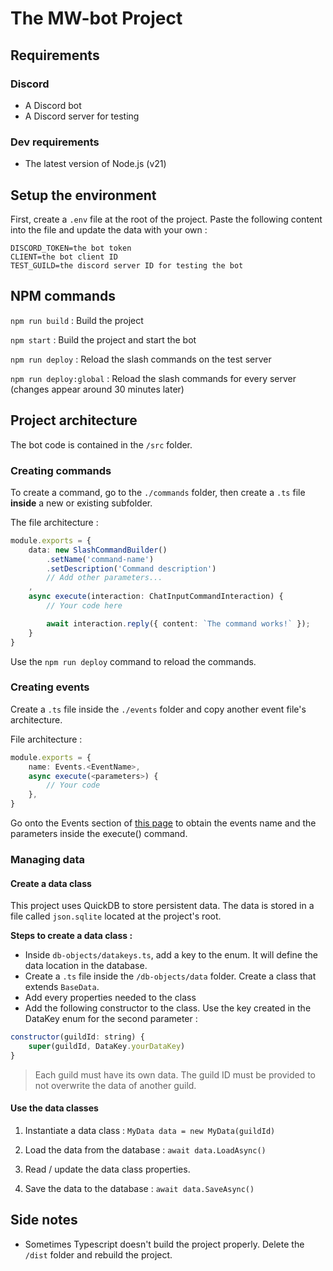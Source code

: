 # The MW-bot Project

## Requirements

### Discord

- A Discord bot 
- A Discord server for testing

### Dev requirements

- The latest version of Node.js (v21)

## Setup the environment

First, create a `.env` file at the root of the project. Paste the following content into the file and update the data with your own :

```
DISCORD_TOKEN=the bot token
CLIENT=the bot client ID
TEST_GUILD=the discord server ID for testing the bot
```

## NPM commands

`npm run build` : Build the project

`npm start` : Build the project and start the bot

`npm run deploy` : Reload the slash commands on the test server

`npm run deploy:global` : Reload the slash commands for every server (changes appear around 30 minutes later)

## Project architecture

The bot code is contained in the `/src` folder.

### Creating commands

To create a command, go to the `./commands` folder, then create a `.ts` file **inside** a new or existing subfolder.

The file architecture :

```ts
module.exports = {
    data: new SlashCommandBuilder()
        .setName('command-name')
        .setDescription('Command description')
        // Add other parameters...
    ,
    async execute(interaction: ChatInputCommandInteraction) {
        // Your code here

        await interaction.reply({ content: `The command works!` });
    }
}
```

Use the `npm run deploy` command to reload the commands.

### Creating events

Create a `.ts` file inside the `./events` folder and copy another event file's architecture.

File architecture :

```ts
module.exports = {
    name: Events.<EventName>,
    async execute(<parameters>) {
        // Your code
    },
}
```
Go onto the Events section of [this page](https://discord.js.org/docs/packages/discord.js/14.15.2/Client:Class#applicationCommandPermissionsUpdate) to obtain the events name and the parameters inside the execute() command.

### Managing data

#### Create a data class

This project uses QuickDB to store persistent data. The data is stored in a file called `json.sqlite` located at the project's root.

**Steps to create a data class :**
- Inside `db-objects/datakeys.ts`, add a key to the enum. It will define the data location in the database.
- Create a `.ts` file inside the `/db-objects/data` folder. Create a class that extends `BaseData`.
- Add every properties needed to the class
- Add the following constructor to the class. Use the key created in the DataKey enum for the second parameter :
```js
constructor(guildId: string) {
    super(guildId, DataKey.yourDataKey)
}
```

> Each guild must have its own data. The guild ID must be provided to not overwrite the data of another guild.

#### Use the data classes

1. Instantiate a data class : `MyData data = new MyData(guildId)`

2. Load the data from the database : `await data.LoadAsync()`

3. Read / update the data class properties.

4. Save the data to the database : `await data.SaveAsync()`

## Side notes

- Sometimes Typescript doesn't build the project properly. Delete the `/dist` folder and rebuild the project.